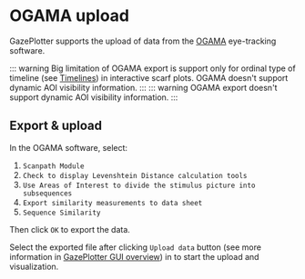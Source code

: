 # OGAMA upload
GazePlotter supports the upload of data from the [OGAMA](https://ogama.net) eye-tracking software. 

::: warning
Big limitation of OGAMA export is support only for ordinal type of timeline (see [Timelines](/basic/timelines/)) in interactive scarf plots. OGAMA doesn't support dynamic AOI visibility information.
:::
::: warning
OGAMA export doesn't support dynamic AOI visibility information.
:::

## Export & upload

In the OGAMA software, select:
1. `Scanpath Module`
2. `Check to display Levenshtein Distance calculation tools`
3. `Use Areas of Interest to divide the stimulus picture into subsequences`
4. `Export similarity measurements to data sheet`
5. `Sequence Similarity`

Then click `OK` to export the data. 

Select the exported file after clicking `Upload data` button (see more information in [GazePlotter GUI overview](/basic/)) in to start the upload and visualization.

